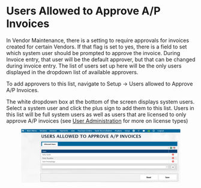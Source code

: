 # Users Allowed to Approve A/P Invoices

In Vendor Maintenance, there is a setting to require approvals for invoices created for certain Vendors. If that flag is set to yes, there is a field to set which system user should be prompted to approve the invoice. During Invoice entry, that user will be the default approver, but that can be changed during invoice entry. The list of users set up here will be the only users displayed in the dropdown list of available approvers.

To add approvers to this list, navigate to Setup -> Users allowed to Approve A/P Invoices.

The white dropdown box at the bottom of the screen displays system users. Select a system user and click the plus sign to add them to this list. Users in this list will be full system users as well as users that are licensed to only approve A/P invoices (see [User Administration](../../system-settings-admin/security/user-admin-security.md) for more on license types)

<figure><img src="../../../.gitbook/assets/image (456).png" alt=""><figcaption></figcaption></figure>
